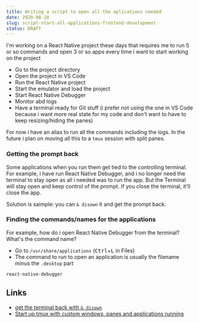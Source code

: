 ```yaml
---
title: Writing a script to open all the aplications needed
date: 2020-08-10
slug: script-start-all-applications-frontend-development
status: DRAFT
---
```


I'm working on a React Native project these days that requires me to run 5 or so commands and open 3 or so apps every time i want to start working on the project

- Go to the project directory
- Open the project in VS Code
- Run the React Native project
- Start the emulator and load the project
- Start React Native Debugger
- Monitor abd logs
- Have a terminal ready for Git stuff (i prefer not using the one in VS Code because i want more real state for my code and don't want to have to keep resizing/hiding the panes)

For now i have an alias to run all the commands including the logs. In the future i plan on moving all this to a `tmux` session with split panes.

### Getting the prompt back

Some applications when you run them get tied to the controlling terminal. For example, i have run React Native Debugger, and i no longer need the terminal to stay open as all i needed was to run the app. But the Terminal will stay open and keep control of the prompt. If you close the terminal, it'll close the app.

Solution is saimple: you can `& disown` it and get the prompt back.

### Finding the commands/names for the applications

For example, how do i open React Native Debugger from the terminal? What's the command name?

- Go to `/usr/share/applications` (<kbd>Ctrl</kbd>+<kbd>L</kbd> in Files)
- The command to run to open an application is usually the filename minus the `.desktop` part

```bash
react-native-debugger
```

## Links

- [get the terminal back with `& disown`](https://askubuntu.com/a/721507)
- [Start up tmux with custom windows, panes and applications running](https://gist.github.com/todgru/6224848)
